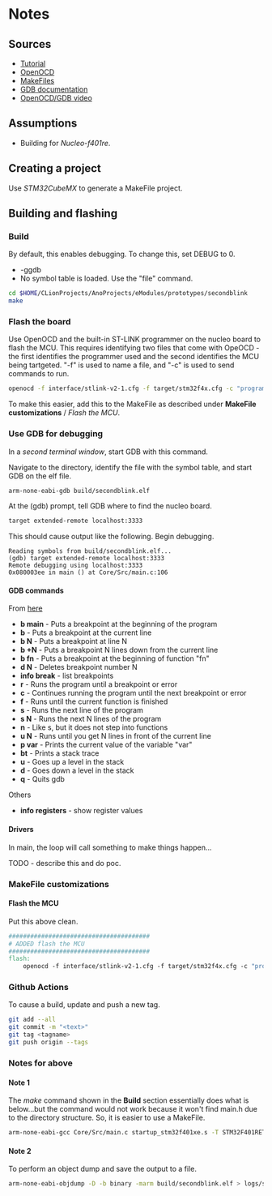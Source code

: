 # Notes

## Sources

- [Tutorial](https://kleinembedded.com/stm32-without-cubeide-part-1-the-bare-necessities/)
- [OpenOCD](https://openocd.org/doc/html/General-Commands.html)
- [MakeFiles](https://makefiletutorial.com)
- [GDB documentation](http://www.gnu.org/software/gdb/documentation/)
- [OpenOCD/GDB video](https://youtu.be/_1u7IOnivnM?si=yJdMDhAKt9oFQ0SB)

## Assumptions

- Building for _Nucleo-f401re_.

## Creating a project

Use _STM32CubeMX_ to generate a MakeFile project.

## Building and flashing

### Build

By default, this enables debugging. To change this, set DEBUG to 0.

* -ggdb
* No symbol table is loaded. Use the "file" command.

```zsh
cd $HOME/CLionProjects/AnoProjects/eModules/prototypes/secondblink
make
```

### Flash the board

Use OpenOCD and the built-in ST-LINK programmer on the nucleo board to flash the MCU. This requires identifying two files that come with OpeOCD - the first identifies the programmer used and the second identifies the MCU being tartgeted. "-f" is used to name a file, and "-c" is used to send commands to run.

```zsh
openocd -f interface/stlink-v2-1.cfg -f target/stm32f4x.cfg -c "program build/secondblink.elf verify reset"
```

To make this easier, add this to the MakeFile as described under __MakeFile customizations__ / _Flash the MCU_.

### Use GDB for debugging

In a _second terminal window_, start GDB with this command.

Navigate to the directory, identify the file with the symbol table, and start GDB on the elf file.

```zsh
arm-none-eabi-gdb build/secondblink.elf
```

At the (gdb) prompt, tell GDB where to find the nucleo board.

```zsh
target extended-remote localhost:3333
```

This should cause output like the following. Begin debugging.

    Reading symbols from build/secondblink.elf...
    (gdb) target extended-remote localhost:3333
    Remote debugging using localhost:3333
    0x080003ee in main () at Core/Src/main.c:106

#### GDB commands

From [here](https://www.tutorialspoint.com/gnu_debugger/gdb_commands.htm)

* __b main__ - Puts a breakpoint at the beginning of the program
* __b__ - Puts a breakpoint at the current line
* __b N__ - Puts a breakpoint at line N
* __b +N__ - Puts a breakpoint N lines down from the current line
* __b fn__ - Puts a breakpoint at the beginning of function "fn"
* __d N__ - Deletes breakpoint number N
* __info break__ - list breakpoints
* __r__ - Runs the program until a breakpoint or error
* __c__ - Continues running the program until the next breakpoint or error
* __f__ - Runs until the current function is finished
* __s__ - Runs the next line of the program
* __s N__ - Runs the next N lines of the program
* __n__ - Like s, but it does not step into functions
* __u N__ - Runs until you get N lines in front of the current line
* __p var__ - Prints the current value of the variable "var"
* __bt__ - Prints a stack trace
* __u__ - Goes up a level in the stack
* __d__ - Goes down a level in the stack
* __q__ - Quits gdb

Others

* __info registers__ - show register values

#### Drivers

In main, the loop will call something to make things happen...

TODO - describe this and do poc.


### MakeFile customizations

#### Flash the MCU

Put this above clean.

```makefile
#######################################
# ADDED flash the MCU
#######################################
flash:
    openocd -f interface/stlink-v2-1.cfg -f target/stm32f4x.cfg -c "program build/secondblink.elf verify reset"
```

### Github Actions

To cause a build, update and push a new tag.

```zsh
git add --all
git commit -m "<text>"
git tag <tagname>
git push origin --tags
```


### Notes for above

#### Note 1

The _make_ command shown in the __Build__ section essentially does what is below...but the command would not work because it won't find main.h due to the directory structure. So, it is easier to use a MakeFile.

```zsh
arm-none-eabi-gcc Core/Src/main.c startup_stm32f401xe.s -T STM32F401RETx_FLASH.ld -o secondblink.elf -mcpu=cortex-m4 -mthumb -nostdlib
```

#### Note 2

To perform an object dump and save the output to a file.

```zsh
arm-none-eabi-objdump -D -b binary -marm build/secondblink.elf > logs/secondblink
```

